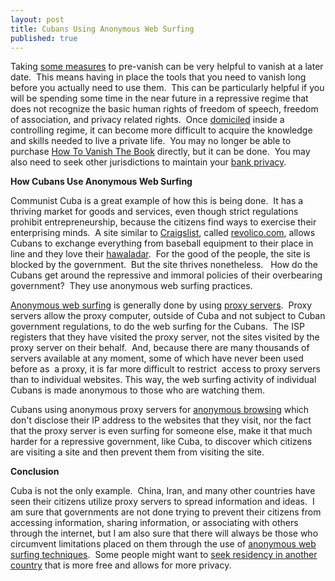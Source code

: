 ```yaml
---
layout: post
title: Cubans Using Anonymous Web Surfing
published: true
---
```

<p>Taking <a title="anonymous web surfing measures" href="http://www.howtovanish.com/IdentityCloaker" target="_blank">some measures</a> to pre-vanish can be very helpful to vanish at a later date.  This means having in place the tools that you need to vanish long before you actually need to use them.  This can be particularly helpful if you will be spending some time in the near future in a repressive regime that does not recognize the basic human rights of freedom of speech, freedom of association, and privacy related rights.  Once <a href="http://www.howtovanish.com/taxdomicile">domiciled</a> inside a controlling regime, it can become more difficult to acquire the knowledge and skills needed to live a private life.  You may no longer be able to purchase <a href="http://www.howtovanish.com/HTVBook">How To Vanish The Book</a> directly, but it can be done.  You may also need to seek other jurisdictions to maintain your <a href="http://www.howtovanish.com/bankprivacyreport1">bank privacy</a>.</p>
<p><strong>How Cubans Use Anonymous Web Surfing</strong></p>
<p>Communist Cuba is a great example of how this is being done.  It has a thriving market for goods and services, even though strict regulations prohibit entrepreneurship, because the citizens find ways to exercise their enterprising minds.  A site similar to <a title="Craigslist" href="http://www.craigslist.org/about/sites" target="_blank">Craigslist</a>, called <a title="Anonymous Web Surfing" href="http://www.revolico.com/" target="_blank">revolico.com</a>, allows Cubans to exchange everything from baseball equipment to their place in line and they love their <a title="hawaldar" href="http://www.howtovanish.com/2009/09/modern-hawala/" target="_blank">hawaladar</a>.  For the good of the people, the site is blocked by the government.  But the site thrives nonetheless.   How do the Cubans get around the repressive and immoral policies of their overbearing government?  They use anonymous web surfing practices.</p>
<p><a title="anonymous web surfing" href="http://www.howtovanish.com/IdentityCloaker" target="_blank">Anonymous web surfing</a> is generally done by using <a title="Anonymous Web Surfing" href="http://www.howtovanish.com/2009/08/anonymous-web-surfing/" target="_blank">proxy servers</a>.  Proxy servers allow the proxy computer, outside of Cuba and not subject to Cuban government regulations, to do the web surfing for the Cubans.  The ISP registers that they have visited the proxy server, not the sites visited by the proxy server on their behalf.  And, because there are many thousands of servers available at any moment, some of which have never been used before as  a proxy, it is far more difficult to restrict  access to proxy servers than to individual websites. This way, the web surfing activity of individual Cubans is made anonymous to those who are watching them.</p>
<p>Cubans using anonymous proxy servers for <a title="anonymous browsing" href="http://www.howtovanish.com/2009/11/should-i-pay-for-anonymous-web-surfing/" target="_blank">anonymous browsing</a> which don't disclose their IP address to the websites that they visit, nor the fact that the proxy server is even surfing for someone else, make it that much harder for a repressive government, like Cuba, to discover which citizens are visiting a site and then prevent them from visiting the site.</p>
<p><strong>Conclusion</strong></p>
<p>Cuba is not the only example.  China, Iran, and many other countries have seen their citizens utilize proxy servers to spread information and ideas.  I am sure that governments are not done trying to prevent their citizens from accessing information, sharing information, or associating with others through the internet, but I am also sure that there will always be those who circumvent limitations placed on them through the use of <a title="anonymous web surfing techniques" href="http://www.howtovanish.com/IdentityCloaker" target="_blank">anonymous web surfing techniques</a>.  Some people might want to <a href="http://www.howtovanish.com/Uruguay">seek residency in another country</a> that is more free and allows for more privacy.</p>
